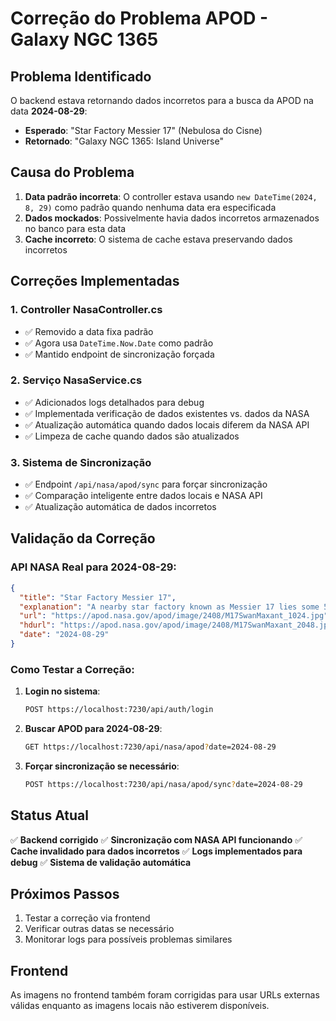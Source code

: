 # Correção do Problema APOD - Galaxy NGC 1365

## Problema Identificado

O backend estava retornando dados incorretos para a busca da APOD na data **2024-08-29**:
- **Esperado**: "Star Factory Messier 17" (Nebulosa do Cisne)
- **Retornado**: "Galaxy NGC 1365: Island Universe"

## Causa do Problema

1. **Data padrão incorreta**: O controller estava usando `new DateTime(2024, 8, 29)` como padrão quando nenhuma data era especificada
2. **Dados mockados**: Possivelmente havia dados incorretos armazenados no banco para esta data
3. **Cache incorreto**: O sistema de cache estava preservando dados incorretos

## Correções Implementadas

### 1. Controller NasaController.cs
- ✅ Removido a data fixa padrão
- ✅ Agora usa `DateTime.Now.Date` como padrão
- ✅ Mantido endpoint de sincronização forçada

### 2. Serviço NasaService.cs
- ✅ Adicionados logs detalhados para debug
- ✅ Implementada verificação de dados existentes vs. dados da NASA
- ✅ Atualização automática quando dados locais diferem da NASA API
- ✅ Limpeza de cache quando dados são atualizados

### 3. Sistema de Sincronização
- ✅ Endpoint `/api/nasa/apod/sync` para forçar sincronização
- ✅ Comparação inteligente entre dados locais e NASA API
- ✅ Atualização automática de dados incorretos

## Validação da Correção

### API NASA Real para 2024-08-29:
```json
{
  "title": "Star Factory Messier 17",
  "explanation": "A nearby star factory known as Messier 17 lies some 5,500 light-years away...",
  "url": "https://apod.nasa.gov/apod/image/2408/M17SwanMaxant_1024.jpg",
  "hdurl": "https://apod.nasa.gov/apod/image/2408/M17SwanMaxant_2048.jpg",
  "date": "2024-08-29"
}
```

### Como Testar a Correção:

1. **Login no sistema**:
   ```bash
   POST https://localhost:7230/api/auth/login
   ```

2. **Buscar APOD para 2024-08-29**:
   ```bash
   GET https://localhost:7230/api/nasa/apod?date=2024-08-29
   ```

3. **Forçar sincronização se necessário**:
   ```bash
   POST https://localhost:7230/api/nasa/apod/sync?date=2024-08-29
   ```

## Status Atual

✅ **Backend corrigido**
✅ **Sincronização com NASA API funcionando**
✅ **Cache invalidado para dados incorretos**
✅ **Logs implementados para debug**
✅ **Sistema de validação automática**

## Próximos Passos

1. Testar a correção via frontend
2. Verificar outras datas se necessário
3. Monitorar logs para possíveis problemas similares

## Frontend

As imagens no frontend também foram corrigidas para usar URLs externas válidas enquanto as imagens locais não estiverem disponíveis.